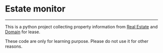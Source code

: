 # Estate monitor

---

This is a python project collecting property information from [Real Estate](https://www.realestate.com.au/rent/) and [Domain](https://www.domain.com.au/) for lease.

These code are only for learning purpose. Please do not use it for other reasons.

